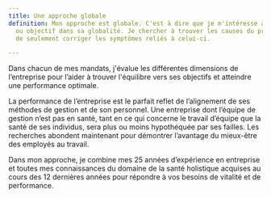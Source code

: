 ```yaml
---
title: Une approche globale
definition: Mon approche est globale. C'est à dire que je m'intéresse à un problème
  ou objectif dans sa globalité. Je chercher à trouver les causes du problème au delà
  de seulement corriger les symptômes reliés à celui-ci.

---
```

Dans chacun de mes mandats, j'évalue les différentes dimensions de l’entreprise pour l’aider à trouver l'équilibre vers ses objectifs et atteindre une performance optimale.

La performance de l’entreprise est le parfait reflet de l’alignement de ses méthodes de gestion et de son personnel. Une entreprise dont l’équipe de gestion n’est pas en santé, tant en ce qui concerne le travail d’équipe que la santé de ses individus, sera plus ou moins hypothéquée par ses failles. Les recherches abondent maintenant pour démontrer l’avantage du mieux-être des employés au travail.

Dans mon approche, je combine mes 25 années d’expérience en entreprise et toutes mes connaissances du domaine de la santé holistique acquises au cours des 12 dernières années pour répondre à vos besoins de vitalité et de performance.